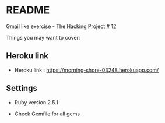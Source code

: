 # README

Gmail like exercise - The Hacking Project # 12

Things you may want to cover:


## Heroku link

* Heroku link : https://morning-shore-03248.herokuapp.com/

## Settings

* Ruby version 2.5.1

* Check Gemfile for all gems